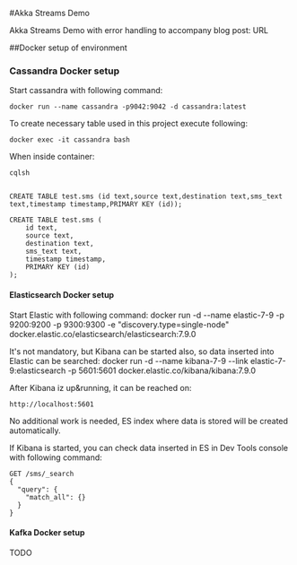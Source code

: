 #Akka Streams Demo 

Akka Streams Demo with error handling to accompany blog post: URL

##Docker setup of environment

### Cassandra Docker setup
Start cassandra with following command:

`docker run --name cassandra -p9042:9042 -d cassandra:latest`

To create necessary table used in this project execute following:

`docker exec -it cassandra bash`

When inside container:

`cqlsh`

```CREATE KEYSPACE test WITH replication = {'class': 'SimpleStrategy', 'replication_factor' : 1}  AND durable_writes = true;

CREATE TABLE test.sms (id text,source text,destination text,sms_text text,timestamp timestamp,PRIMARY KEY (id));

CREATE TABLE test.sms (
    id text,
    source text,
    destination text,
    sms_text text,
    timestamp timestamp,
    PRIMARY KEY (id)
);
```
#### Elasticsearch Docker setup

Start Elastic with following command:
docker run -d --name elastic-7-9 -p 9200:9200 -p 9300:9300 -e "discovery.type=single-node" docker.elastic.co/elasticsearch/elasticsearch:7.9.0

It's not mandatory, but Kibana can be started also, so data inserted into Elastic can be searched:
docker run -d --name kibana-7-9 --link elastic-7-9:elasticsearch -p 5601:5601 docker.elastic.co/kibana/kibana:7.9.0

After Kibana iz up&running, it can be reached on:

`http://localhost:5601`

No additional work is needed, ES index where data is stored will be created automatically.

If Kibana is started, you can check data inserted in ES in Dev Tools console with following command:

```
GET /sms/_search
{
  "query": {
    "match_all": {}
  }
}
```

#### Kafka Docker setup
TODO





